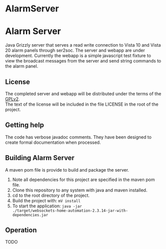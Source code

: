 # AlarmServer
Alarm Server
============

Java Grizzly server that serves a read write connection to Vista 10 and Vista 20 alarm panels through ser2soc. The server and webapp are under development. Currently the webapp is a simple javascript test fixture to view the broadcast messages from the server and send string commands to the alarm panel.

License
-------

The completed server and webapp will be distributed under the terms of the [GPLv2](http://www.gnu.org/licenses/gpl-2.0.html).<br/>
The text of the license will be included in the file LICENSE in the root of the project.


Getting help
------------

The code has verbose javadoc comments. They have been designed to create formal documentation when processed.

Building Alarm Server
---------------------

A maven pom file is provide to build and package the server.

1. Note all dependencies for this project are specified in the maven pom file.
2. Clone this repository to any system with java and maven installed.<br/>
3. cd to the root directory of the project.<br/>
4. Build the project with: <code>mV install</code>
5. To start the application: <code>java -jar ./target/websockets-home-automation-2.3.14-jar-with-dependencies.jar</code>


Operation
---------

TODO
